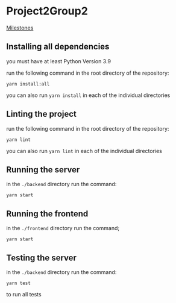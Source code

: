 # Project2Group2

[Milestones](https://github.students.cs.ubc.ca/CPSC410-2022W-T1/Project2Group2/wiki/Milestones)

## Installing all dependencies

you must have at least Python Version 3.9

run the following command in the root directory of the repository:

```
yarn install:all
```

you can also run `yarn install` in each of the individual directories

## Linting the project

run the following command in the root directory of the repository:

```
yarn lint
```

you can also run `yarn lint` in each of the individual directories

## Running the server

in the `./backend` directory run the command:

```
yarn start
```

## Running the frontend

in the `./frontend` directory run the command;

```
yarn start
```

## Testing the server

in the `./backend` directory run the command:

```
yarn test
```

to run all tests

